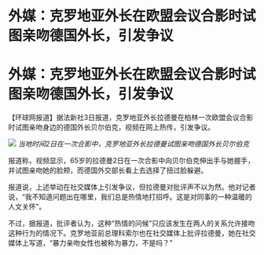 # 外媒：克罗地亚外长在欧盟会议合影时试图亲吻德国外长，引发争议

# 外媒：克罗地亚外长在欧盟会议合影时试图亲吻德国外长，引发争议

【环球网报道】据法新社3日报道，克罗地亚外长拉德曼在柏林一次欧盟会议合影时试图亲吻身边的德国外长贝尔伯克，视频在网上热传，引发争议。

![](https://inews.gtimg.com/om_bt/OzzrBrfoLYSV9ay5Cyorr_LOIb9u4wR_RSZOeoX8wt2OQAA/1000)
_当地时间2日在一次合影中，克罗地亚外长拉德曼试图亲吻德国外长贝尔伯克_

报道称，视频显示，65岁的拉德曼2日在一次合影中向贝尔伯克伸出手与她握手，并试图亲吻她的脸颊，而德国外交部长看上去选择了扭过脸躲避。

报道说，上述举动在社交媒体上引发争议，但拉德曼对批评声不以为然。他对记者说，“我不知道问题出在哪里，我们总是热情地打招呼。这是对同事的一种温暖的人文关怀”。

不过，据报道，批评者认为，这种“热情的问候”只应该发生在两人的关系允许接吻这种行为的情况下。克罗地亚前总理科索尔也在社交媒体上批评拉德曼，她在社交媒体上写道，“暴力亲吻女性也被称为暴力，不是吗？”

